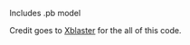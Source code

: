Includes .pb model 

Credit goes to [Xblaster](https://github.com/xblaster) for the all of this code.


